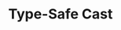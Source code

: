 ---
title: Type-Safe Cast
paper-url: http://www.seas.upenn.edu/~sweirich/papers/cast/cast.pdf
authors:
- Stephanie Weirich
type: paper
tags:
- intensional type analysis
- polymorphism
- type classes
doHaskell-type: functional pearl
dohaskell-year: 2004
---